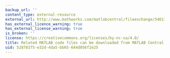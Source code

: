 ```yaml
---
backup_url: ''
content_type: external-resource
external_url: http://www.mathworks.com/matlabcentral/fileexchange/54611
has_external_licence_warning: true
has_external_license_warning: true
is_broken: ''
license: https://creativecommons.org/licenses/by-nc-sa/4.0/
title: Related MATLAB code files can be downloaded from MATLAB Central
uid: 52878375-e32d-4da5-bb65-644d056f2e25
---
```

